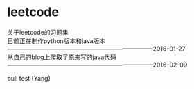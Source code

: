 # leetcode
关于leetcode的习题集<br/>
目前正在制作python版本和java版本<br/>
————————————————————————2016-01-27<br/>
从自己的blog上爬取了原来写的java代码<br/>
————————————————————————2016-02-09


pull test (Yang)